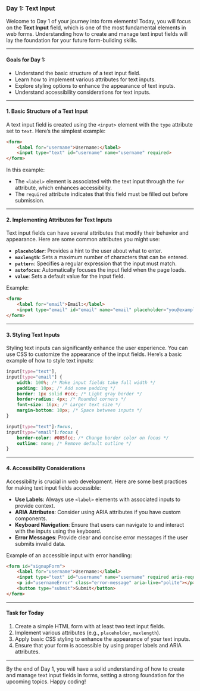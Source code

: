 ### Day 1: Text Input

Welcome to Day 1 of your journey into form elements! Today, you will focus on the **Text Input** field, which is one of the most fundamental elements in web forms. Understanding how to create and manage text input fields will lay the foundation for your future form-building skills.

---

#### Goals for Day 1:
- Understand the basic structure of a text input field.
- Learn how to implement various attributes for text inputs.
- Explore styling options to enhance the appearance of text inputs.
- Understand accessibility considerations for text inputs.

---

#### 1. Basic Structure of a Text Input

A text input field is created using the `<input>` element with the `type` attribute set to `text`. Here’s the simplest example:

```html
<form>
    <label for="username">Username:</label>
    <input type="text" id="username" name="username" required>
</form>
```

In this example:
- The `<label>` element is associated with the text input through the `for` attribute, which enhances accessibility.
- The `required` attribute indicates that this field must be filled out before submission.

---

#### 2. Implementing Attributes for Text Inputs

Text input fields can have several attributes that modify their behavior and appearance. Here are some common attributes you might use:

- **`placeholder`**: Provides a hint to the user about what to enter.
- **`maxlength`**: Sets a maximum number of characters that can be entered.
- **`pattern`**: Specifies a regular expression that the input must match.
- **`autofocus`**: Automatically focuses the input field when the page loads.
- **`value`**: Sets a default value for the input field.

Example:

```html
<form>
    <label for="email">Email:</label>
    <input type="email" id="email" name="email" placeholder="you@example.com" required maxlength="50">
</form>
```

---

#### 3. Styling Text Inputs

Styling text inputs can significantly enhance the user experience. You can use CSS to customize the appearance of the input fields. Here’s a basic example of how to style text inputs:

```css
input[type="text"],
input[type="email"] {
    width: 100%; /* Make input fields take full width */
    padding: 10px; /* Add some padding */
    border: 1px solid #ccc; /* Light gray border */
    border-radius: 4px; /* Rounded corners */
    font-size: 16px; /* Larger text size */
    margin-bottom: 10px; /* Space between inputs */
}

input[type="text"]:focus,
input[type="email"]:focus {
    border-color: #005fcc; /* Change border color on focus */
    outline: none; /* Remove default outline */
}
```

---

#### 4. Accessibility Considerations

Accessibility is crucial in web development. Here are some best practices for making text input fields accessible:

- **Use Labels**: Always use `<label>` elements with associated inputs to provide context.
- **ARIA Attributes**: Consider using ARIA attributes if you have custom components.
- **Keyboard Navigation**: Ensure that users can navigate to and interact with the inputs using the keyboard.
- **Error Messages**: Provide clear and concise error messages if the user submits invalid data.

Example of an accessible input with error handling:

```html
<form id="signupForm">
    <label for="username">Username:</label>
    <input type="text" id="username" name="username" required aria-required="true">
    <p id="usernameError" class="error-message" aria-live="polite"></p>
    <button type="submit">Submit</button>
</form>
```

---

#### Task for Today

1. Create a simple HTML form with at least two text input fields.
2. Implement various attributes (e.g., `placeholder`, `maxlength`).
3. Apply basic CSS styling to enhance the appearance of your text inputs.
4. Ensure that your form is accessible by using proper labels and ARIA attributes.

---

By the end of Day 1, you will have a solid understanding of how to create and manage text input fields in forms, setting a strong foundation for the upcoming topics. Happy coding!